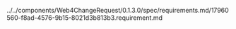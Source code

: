 ../../components/Web4ChangeRequest/0.1.3.0/spec/requirements.md/17960560-f8ad-4576-9b15-8021d3b813b3.requirement.md